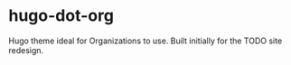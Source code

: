 # hugo-dot-org
Hugo theme ideal for Organizations to use. Built initially for the TODO site redesign.
